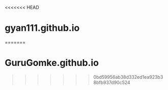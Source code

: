 <<<<<<< HEAD
# gyan111.github.io
=======
# GuruGomke.github.io
>>>>>>> 0bd59956ab38d332ed1ea923b38bfb937d90c524
